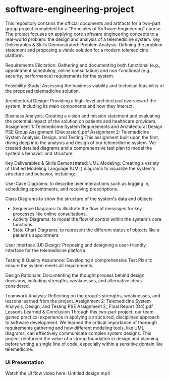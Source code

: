 # software-engineering-project
This repository contains the official documents and artifacts for a two-part group project completed for a "Principles of Software Engineering" course. The project focuses on applying core software engineering concepts to a real-world problem: the design and analysis of a telemedicine system.
Key Deliverables & Skills Demonstrated:
Problem Analysis: Defining the problem statement and proposing a viable solution for a modern telemedicine platform.

Requirements Elicitation: Gathering and documenting both functional (e.g., appointment scheduling, online consultation) and non-functional (e.g., security, performance) requirements for the system.

Feasibility Study: Assessing the business viability and technical feasibility of the proposed telemedicine solution.

Architectural Design: Providing a high-level architectural overview of the system, including its main components and how they interact.

Business Analysis: Creating a vision and mission statement and evaluating the potential impact of the solution on patients and healthcare providers.
Assignment 1: Telemedicine System Requirements and Architectural Design
PSE Group Assignment (Discussion).pdf
Assignment 2: Telemedicine System Analysis, Design, and Testing
This assignment built upon the first, diving deep into the analysis and design of our telemedicine system. We created detailed diagrams and a comprehensive test plan to model the system's behavior and structure.

Key Deliverables & Skills Demonstrated:
UML Modeling: Creating a variety of Unified Modeling Language (UML) diagrams to visualize the system's structure and behavior, including:

Use-Case Diagrams:  to describe user interactions such as logging in, scheduling appointments, and receiving prescriptions.

Class Diagrams:to show the structure of the system's data and objects.
* Sequence Diagrams:  to illustrate the flow of messages for key processes like online consultations.
* Activity Diagrams:  to model the flow of control within the system's core functions.
* State Chart Diagrams:  to represent the different states of objects like a patient's appointment.

User Interface (UI) Design: Proposing and designing a user-friendly interface for the telemedicine platform.

Testing & Quality Assurance: Developing a comprehensive Test Plan to ensure the system meets all requirements.

Design Rationale: Documenting the thought process behind design decisions, including strengths, weaknesses, and alternative ideas considered.

Teamwork Analysis: Reflecting on the group's strengths, weaknesses, and lessons learned from the project.
Assignment 2: Telemedicine System Analysis, Design, and Testing
PSE Assignment 2_ Final Report (G4).pdf
Lessons Learned & Conclusion
Through this two-part project, our team gained practical experience in applying a structured, disciplined approach to software development. We learned the critical importance of thorough requirements gathering and how different modeling tools, like UML diagrams, can effectively communicate complex system designs. This project reinforced the value of a strong foundation in design and planning before writing a single line of code, especially within a sensitive domain like telemedicine.

### UI Presentation
Watch the UI flow video here: Untitled design.mp4
